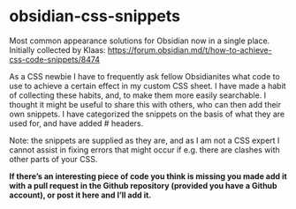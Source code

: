 # obsidian-css-snippets
Most common appearance solutions for Obsidian now in a single place. Initially collected by Klaas: https://forum.obsidian.md/t/how-to-achieve-css-code-snippets/8474

As a CSS newbie I have to frequently ask fellow Obsidianites what code to use to achieve a certain effect in my custom CSS sheet.
I have made a habit of collecting these habits, and, to make them more easily searchable.
I thought it might be useful to share this with others, who can then add their own snippets.
I have categorized the snippets on the basis of what they are used for, and have added # headers.

Note: the snippets are supplied as they are, and as I am not a CSS expert I cannot assist in fixing errors that might occur if e.g. there are clashes with other parts of your CSS.

**If there’s an interesting piece of code you think is missing you made add it with a pull request in the Github repository (provided you have a Github account), or post it here and I’ll add it.**
